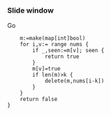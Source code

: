 ### Slide window
Go
```func containsNearbyDuplicate(nums []int, k int) bool {
    m:=make(map[int]bool)
    for i,v:= range nums {
        if _,seen:=m[v]; seen {
            return true
        }
        m[v]=true
        if len(m)>k {
            delete(m,nums[i-k])
        }
    }
    return false
}
```
